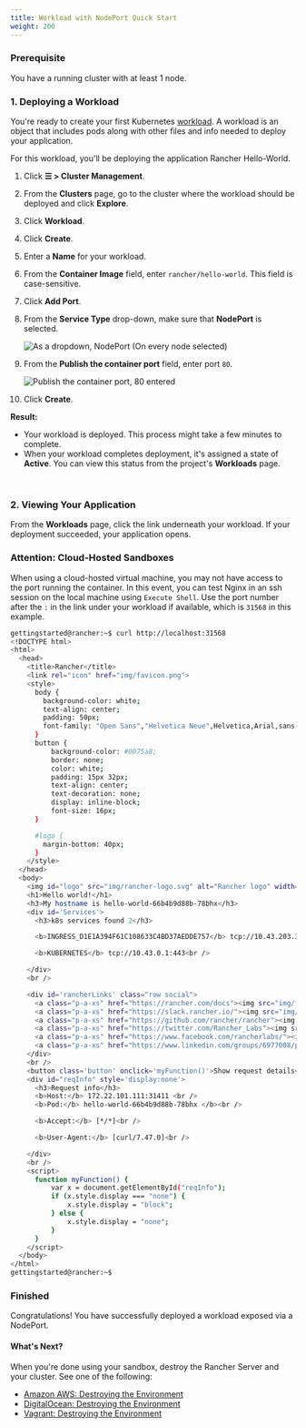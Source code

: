 ```yaml
---
title: Workload with NodePort Quick Start
weight: 200
---
```


### Prerequisite

You have a running cluster with at least 1 node.

### 1. Deploying a Workload

You're ready to create your first Kubernetes [workload](https://kubernetes.io/docs/concepts/workloads/). A workload is an object that includes pods along with other files and info needed to deploy your application.

For this workload, you'll be deploying the application Rancher Hello-World.

1. Click **☰ > Cluster Management**.
1.  From the **Clusters** page, go to the cluster where the workload should be deployed and click **Explore**.
1. Click **Workload**.
1. Click **Create**.
1.  Enter a **Name** for your workload.
1.  From the **Container Image** field, enter `rancher/hello-world`. This field is case-sensitive.
1.  Click **Add Port**.
1.  From the **Service Type** drop-down, make sure that **NodePort** is selected.

	![As a dropdown, NodePort (On every node selected)]({{<baseurl>}}/img/rancher/nodeport-dropdown.png)

1. From the **Publish the container port** field, enter port `80`.

	![Publish the container port, 80 entered]({{<baseurl>}}/img/rancher/container-port-field.png)

1. Click **Create**.

**Result:**

* Your workload is deployed. This process might take a few minutes to complete.
* When your workload completes deployment, it's assigned a state of **Active**. You can view this status from the project's **Workloads** page.

<br/>

### 2. Viewing Your Application

From the **Workloads** page, click the link underneath your workload. If your deployment succeeded, your application opens.

### Attention: Cloud-Hosted Sandboxes

When using a cloud-hosted virtual machine, you may not have access to the port running the container. In this event, you can test Nginx in an ssh session on the local machine using `Execute Shell`. Use the port number after the `:` in the link under your workload if available, which is `31568` in this example.

```sh
gettingstarted@rancher:~$ curl http://localhost:31568
<!DOCTYPE html>
<html>
  <head>
    <title>Rancher</title>
    <link rel="icon" href="img/favicon.png">
    <style>
      body {
        background-color: white;
        text-align: center;
        padding: 50px;
        font-family: "Open Sans","Helvetica Neue",Helvetica,Arial,sans-serif;
      }
      button {
          background-color: #0075a8;
          border: none;
          color: white;
          padding: 15px 32px;
          text-align: center;
          text-decoration: none;
          display: inline-block;
          font-size: 16px;
      }

      #logo {
        margin-bottom: 40px;
      }
    </style>
  </head>
  <body>
    <img id="logo" src="img/rancher-logo.svg" alt="Rancher logo" width=400 />
    <h1>Hello world!</h1>
    <h3>My hostname is hello-world-66b4b9d88b-78bhx</h3>
    <div id='Services'>
      <h3>k8s services found 2</h3>

      <b>INGRESS_D1E1A394F61C108633C4BD37AEDDE757</b> tcp://10.43.203.31:80<br />

      <b>KUBERNETES</b> tcp://10.43.0.1:443<br />

    </div>
    <br />

    <div id='rancherLinks' class="row social">
      <a class="p-a-xs" href="https://rancher.com/docs"><img src="img/favicon.png" alt="Docs" height="25" width="25"></a>
      <a class="p-a-xs" href="https://slack.rancher.io/"><img src="img/icon-slack.svg" alt="slack" height="25" width="25"></a>
      <a class="p-a-xs" href="https://github.com/rancher/rancher"><img src="img/icon-github.svg" alt="github" height="25" width="25"></a>
      <a class="p-a-xs" href="https://twitter.com/Rancher_Labs"><img src="img/icon-twitter.svg" alt="twitter" height="25" width="25"></a>
      <a class="p-a-xs" href="https://www.facebook.com/rancherlabs/"><img src="img/icon-facebook.svg" alt="facebook" height="25" width="25"></a>
      <a class="p-a-xs" href="https://www.linkedin.com/groups/6977008/profile"><img src="img/icon-linkedin.svg" height="25" alt="linkedin" width="25"></a>
    </div>
    <br />
    <button class='button' onclick='myFunction()'>Show request details</button>
    <div id="reqInfo" style='display:none'>
      <h3>Request info</h3>
      <b>Host:</b> 172.22.101.111:31411 <br />
      <b>Pod:</b> hello-world-66b4b9d88b-78bhx </b><br />

      <b>Accept:</b> [*/*]<br />

      <b>User-Agent:</b> [curl/7.47.0]<br />

    </div>
    <br />
    <script>
      function myFunction() {
          var x = document.getElementById("reqInfo");
          if (x.style.display === "none") {
              x.style.display = "block";
          } else {
              x.style.display = "none";
          }
      }
    </script>
  </body>
</html>
gettingstarted@rancher:~$

```

### Finished

Congratulations! You have successfully deployed a workload exposed via a NodePort.

#### What's Next?

When you're done using your sandbox, destroy the Rancher Server and your cluster. See one of the following:

- [Amazon AWS: Destroying the Environment]({{<baseurl>}}/rancher/v2.6/en/quick-start-guide/deployment/amazon-aws-qs/#destroying-the-environment)
- [DigitalOcean: Destroying the Environment]({{<baseurl>}}/rancher/v2.6/en/quick-start-guide/deployment/digital-ocean-qs/#destroying-the-environment)
- [Vagrant: Destroying the Environment]({{<baseurl>}}/rancher/v2.6/en/quick-start-guide/deployment/quickstart-vagrant/#destroying-the-environment)
